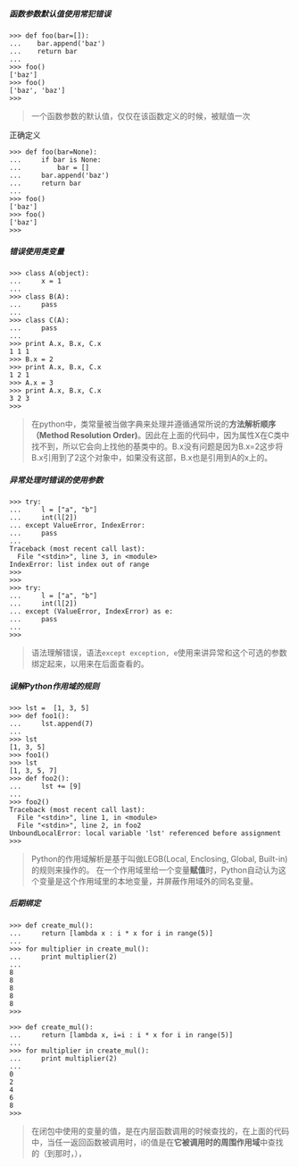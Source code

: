 ##### 函数参数默认值使用常犯错误
```
>>> def foo(bar=[]):
...    bar.append('baz')
...    return bar
...
>>> foo()
['baz']
>>> foo()
['baz', 'baz']
>>>
```
> 一个函数参数的默认值，仅仅在该函数定义的时候，被赋值一次  

正确定义

```
>>> def foo(bar=None):
...     if bar is None:
...         bar = []
...     bar.append('baz')
...     return bar
...
>>> foo()
['baz']
>>> foo()
['baz']
>>>
```

##### 错误使用类变量
```
>>> class A(object):
...     x = 1
...
>>> class B(A):
...     pass
...
>>> class C(A):
...     pass
...
>>> print A.x, B.x, C.x
1 1 1
>>> B.x = 2
>>> print A.x, B.x, C.x
1 2 1
>>> A.x = 3
>>> print A.x, B.x, C.x
3 2 3
>>>
```
> 在python中，类常量被当做字典来处理并遵循通常所说的**方法解析顺序（Method Resolution Order)**。因此在上面的代码中，因为属性X在C类中找不到，所以它会向上找他的基类中的。B.x没有问题是因为B.x=2这步将B.x引用到了2这个对象中，如果没有这部，B.x也是引用到A的x上的。

##### 异常处理时错误的使用参数
```
>>> try:
...     l = ["a", "b"]
...     int(l[2])
... except ValueError, IndexError:
...     pass
...
Traceback (most recent call last):
  File "<stdin>", line 3, in <module>
IndexError: list index out of range
>>>
>>>
>>> try:
...     l = ["a", "b"]
...     int(l[2])
... except (ValueError, IndexError) as e:
...     pass
...
>>>
```
> 语法理解错误，语法```except exception, e```使用来讲异常和这个可选的参数绑定起来，以用来在后面查看的。

##### 误解Python作用域的规则
```
>>> lst =  [1, 3, 5]
>>> def foo1():
...     lst.append(7)
...
>>> lst
[1, 3, 5]
>>> foo1()
>>> lst
[1, 3, 5, 7]
>>> def foo2():
...     lst += [9]
...
>>> foo2()
Traceback (most recent call last):
  File "<stdin>", line 1, in <module>
  File "<stdin>", line 2, in foo2
UnboundLocalError: local variable 'lst' referenced before assignment
>>>
```
> Python的作用域解析是基于叫做LEGB(Local, Enclosing, Global, Built-in)的规则来操作的。
> 在一个作用域里给一个变量**赋值**时，Python自动认为这个变量是这个作用域里的本地变量，并屏蔽作用域外的同名变量。

##### 后期绑定
```
>>> def create_mul():
...     return [lambda x : i * x for i in range(5)]
...
>>> for multiplier in create_mul():
...     print multiplier(2)
...
8
8
8
8
8
>>>

>>> def create_mul():
...     return [lambda x, i=i : i * x for i in range(5)]
...
>>> for multiplier in create_mul():
...     print multiplier(2)
...
0
2
4
6
8
>>>
```
> 在闭包中使用的变量的值，是在内层函数调用的时候查找的，在上面的代码中，当任一返回函数被调用时，i的值是在**它被调用时的周围作用域**中查找的（到那时，），